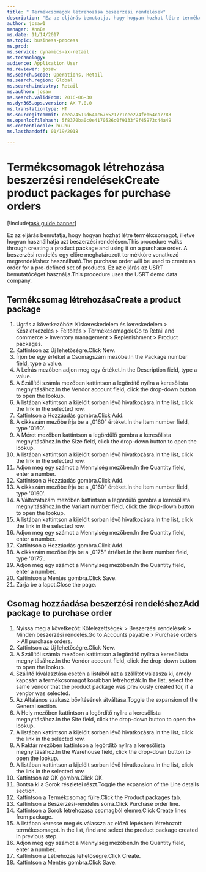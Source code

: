 ```yaml
--- 
title: " Termékcsomagok létrehozása beszerzési rendelések"
description: "Ez az eljárás bemutatja, hogy hogyan hozhat létre termékcsomagot, illetve hogyan használhatja azt beszerzési rendelésen."
author: josaw1
manager: AnnBe
ms.date: 11/14/2017
ms.topic: business-process
ms.prod: 
ms.service: dynamics-ax-retail
ms.technology: 
audience: Application User
ms.reviewer: josaw
ms.search.scope: Operations, Retail
ms.search.region: Global
ms.search.industry: Retail
ms.author: josaw
ms.search.validFrom: 2016-06-30
ms.dyn365.ops.version: AX 7.0.0
ms.translationtype: HT
ms.sourcegitcommit: ceea24519d641c676521771cee274feb64ca7783
ms.openlocfilehash: 5f8370ba0c0e4170526d0f9133f9f45973c44a49
ms.contentlocale: hu-hu
ms.lasthandoff: 01/19/2018

---
```

# <a name="create-product-packages-for-purchase-orders"></a><span data-ttu-id="d1af0-103"> Termékcsomagok létrehozása beszerzési rendelések</span><span class="sxs-lookup"><span data-stu-id="d1af0-103">Create product packages for purchase orders</span></span>

[!include[task guide banner](../includes/task-guide-banner.md)]

<span data-ttu-id="d1af0-104">Ez az eljárás bemutatja, hogy hogyan hozhat létre termékcsomagot, illetve hogyan használhatja azt beszerzési rendelésen.</span><span class="sxs-lookup"><span data-stu-id="d1af0-104">This procedure walks through creating a product package and using it on a purchase order.</span></span> <span data-ttu-id="d1af0-105">A beszerzési rendelés egy előre meghatározott termékköre vonatkozó megrendeléshez használható.</span><span class="sxs-lookup"><span data-stu-id="d1af0-105">The purchase order will be used to create an order for a pre-defined set of products.</span></span> <span data-ttu-id="d1af0-106">Ez az eljárás az USRT bemutatócéget használja.</span><span class="sxs-lookup"><span data-stu-id="d1af0-106">This procedure uses the USRT demo data company.</span></span>


## <a name="create-a-product-package"></a><span data-ttu-id="d1af0-107">Termékcsomag létrehozása</span><span class="sxs-lookup"><span data-stu-id="d1af0-107">Create a product package</span></span>
1. <span data-ttu-id="d1af0-108">Ugrás a következőhöz: Kiskereskedelem és kereskedelem > Készletkezelés > Feltöltés > Termékcsomagok.</span><span class="sxs-lookup"><span data-stu-id="d1af0-108">Go to Retail and commerce > Inventory management > Replenishment > Product packages.</span></span>
2. <span data-ttu-id="d1af0-109">Kattintson az Új lehetőségre.</span><span class="sxs-lookup"><span data-stu-id="d1af0-109">Click New.</span></span>
3. <span data-ttu-id="d1af0-110">Írjon be egy értéket a Csomagszám mezőbe.</span><span class="sxs-lookup"><span data-stu-id="d1af0-110">In the Package number field, type a value.</span></span>
4. <span data-ttu-id="d1af0-111">A Leírás mezőben adjon meg egy értéket.</span><span class="sxs-lookup"><span data-stu-id="d1af0-111">In the Description field, type a value.</span></span>
5. <span data-ttu-id="d1af0-112">A Szállítói számla mezőben kattintson a legördítő nyílra a keresőlista megnyitásához.</span><span class="sxs-lookup"><span data-stu-id="d1af0-112">In the Vendor account field, click the drop-down button to open the lookup.</span></span>
6. <span data-ttu-id="d1af0-113">A listában kattintson a kijelölt sorban lévő hivatkozásra.</span><span class="sxs-lookup"><span data-stu-id="d1af0-113">In the list, click the link in the selected row.</span></span>
7. <span data-ttu-id="d1af0-114">Kattintson a Hozzáadás gombra.</span><span class="sxs-lookup"><span data-stu-id="d1af0-114">Click Add.</span></span>
8. <span data-ttu-id="d1af0-115">A cikkszám mezőbe írja be a „0160” értéket.</span><span class="sxs-lookup"><span data-stu-id="d1af0-115">In the Item number field, type '0160'.</span></span>
9. <span data-ttu-id="d1af0-116">A Méret mezőben kattintson a legördülő gombra a keresőlista megnyitásához.</span><span class="sxs-lookup"><span data-stu-id="d1af0-116">In the Size field, click the drop-down button to open the lookup.</span></span>
10. <span data-ttu-id="d1af0-117">A listában kattintson a kijelölt sorban lévő hivatkozásra.</span><span class="sxs-lookup"><span data-stu-id="d1af0-117">In the list, click the link in the selected row.</span></span>
11. <span data-ttu-id="d1af0-118">Adjon meg egy számot a Mennyiség mezőben.</span><span class="sxs-lookup"><span data-stu-id="d1af0-118">In the Quantity field, enter a number.</span></span>
12. <span data-ttu-id="d1af0-119">Kattintson a Hozzáadás gombra.</span><span class="sxs-lookup"><span data-stu-id="d1af0-119">Click Add.</span></span>
13. <span data-ttu-id="d1af0-120">A cikkszám mezőbe írja be a „0160” értéket.</span><span class="sxs-lookup"><span data-stu-id="d1af0-120">In the Item number field, type '0160'.</span></span>
14. <span data-ttu-id="d1af0-121">A Változatszám mezőben kattintson a legördülő gombra a keresőlista megnyitásához.</span><span class="sxs-lookup"><span data-stu-id="d1af0-121">In the Variant number field, click the drop-down button to open the lookup.</span></span>
15. <span data-ttu-id="d1af0-122">A listában kattintson a kijelölt sorban lévő hivatkozásra.</span><span class="sxs-lookup"><span data-stu-id="d1af0-122">In the list, click the link in the selected row.</span></span>
16. <span data-ttu-id="d1af0-123">Adjon meg egy számot a Mennyiség mezőben.</span><span class="sxs-lookup"><span data-stu-id="d1af0-123">In the Quantity field, enter a number.</span></span>
17. <span data-ttu-id="d1af0-124">Kattintson a Hozzáadás gombra.</span><span class="sxs-lookup"><span data-stu-id="d1af0-124">Click Add.</span></span>
18. <span data-ttu-id="d1af0-125">A cikkszám mezőbe írja be a „0175” értéket.</span><span class="sxs-lookup"><span data-stu-id="d1af0-125">In the Item number field, type '0175'.</span></span>
19. <span data-ttu-id="d1af0-126">Adjon meg egy számot a Mennyiség mezőben.</span><span class="sxs-lookup"><span data-stu-id="d1af0-126">In the Quantity field, enter a number.</span></span>
20. <span data-ttu-id="d1af0-127">Kattintson a Mentés gombra.</span><span class="sxs-lookup"><span data-stu-id="d1af0-127">Click Save.</span></span>
21. <span data-ttu-id="d1af0-128">Zárja be a lapot.</span><span class="sxs-lookup"><span data-stu-id="d1af0-128">Close the page.</span></span>

## <a name="add-package-to-purchase-order"></a><span data-ttu-id="d1af0-129">Csomag hozzáadása beszerzési rendeléshez</span><span class="sxs-lookup"><span data-stu-id="d1af0-129">Add package to purchase order</span></span>
1. <span data-ttu-id="d1af0-130">Nyissa meg a következőt: Kötelezettségek > Beszerzési rendelések > Minden beszerzési rendelés.</span><span class="sxs-lookup"><span data-stu-id="d1af0-130">Go to Accounts payable > Purchase orders > All purchase orders.</span></span>
2. <span data-ttu-id="d1af0-131">Kattintson az Új lehetőségre.</span><span class="sxs-lookup"><span data-stu-id="d1af0-131">Click New.</span></span>
3. <span data-ttu-id="d1af0-132">A Szállítói számla mezőben kattintson a legördítő nyílra a keresőlista megnyitásához.</span><span class="sxs-lookup"><span data-stu-id="d1af0-132">In the Vendor account field, click the drop-down button to open the lookup.</span></span>
4. <span data-ttu-id="d1af0-133">Szállító kiválasztása esetén a listából azt a szállítót válassza ki, amely kapcsán a termékcsomagot korábban létrehozták.</span><span class="sxs-lookup"><span data-stu-id="d1af0-133">In the list, select the same vendor that the product package was previously created for, if a vendor was selected.</span></span>
5. <span data-ttu-id="d1af0-134">Az Általános szakasz bővítésének átváltása.</span><span class="sxs-lookup"><span data-stu-id="d1af0-134">Toggle the expansion of the General section.</span></span>
6. <span data-ttu-id="d1af0-135">A Hely mezőben kattintson a legördítő nyílra a keresőlista megnyitásához.</span><span class="sxs-lookup"><span data-stu-id="d1af0-135">In the Site field, click the drop-down button to open the lookup.</span></span>
7. <span data-ttu-id="d1af0-136">A listában kattintson a kijelölt sorban lévő hivatkozásra.</span><span class="sxs-lookup"><span data-stu-id="d1af0-136">In the list, click the link in the selected row.</span></span>
8. <span data-ttu-id="d1af0-137">A Raktár mezőben kattintson a legördítő nyílra a keresőlista megnyitásához.</span><span class="sxs-lookup"><span data-stu-id="d1af0-137">In the Warehouse field, click the drop-down button to open the lookup.</span></span>
9. <span data-ttu-id="d1af0-138">A listában kattintson a kijelölt sorban lévő hivatkozásra.</span><span class="sxs-lookup"><span data-stu-id="d1af0-138">In the list, click the link in the selected row.</span></span>
10. <span data-ttu-id="d1af0-139">Kattintson az OK gombra.</span><span class="sxs-lookup"><span data-stu-id="d1af0-139">Click OK.</span></span>
11. <span data-ttu-id="d1af0-140">Bontsa ki a Sorok részletei részt.</span><span class="sxs-lookup"><span data-stu-id="d1af0-140">Toggle the expansion of the Line details section.</span></span>
12. <span data-ttu-id="d1af0-141">Kattintson a Termékcsomag fülre.</span><span class="sxs-lookup"><span data-stu-id="d1af0-141">Click the Product packages tab.</span></span>
13. <span data-ttu-id="d1af0-142">Kattintson a Beszerzési-rendelés sorra.</span><span class="sxs-lookup"><span data-stu-id="d1af0-142">Click Purchase order line.</span></span>
14. <span data-ttu-id="d1af0-143">Kattintson a Sorok létrehozása csomagból elemre.</span><span class="sxs-lookup"><span data-stu-id="d1af0-143">Click Create lines from package.</span></span>
15. <span data-ttu-id="d1af0-144">A listában keresse meg és válassza az előző lépésben létrehozott termékcsomagot.</span><span class="sxs-lookup"><span data-stu-id="d1af0-144">In the list, find and select the product package created in previous step.</span></span>
16. <span data-ttu-id="d1af0-145">Adjon meg egy számot a Mennyiség mezőben.</span><span class="sxs-lookup"><span data-stu-id="d1af0-145">In the Quantity field, enter a number.</span></span>
17. <span data-ttu-id="d1af0-146">Kattintson a Létrehozás lehetőségre.</span><span class="sxs-lookup"><span data-stu-id="d1af0-146">Click Create.</span></span>
18. <span data-ttu-id="d1af0-147">Kattintson a Mentés gombra.</span><span class="sxs-lookup"><span data-stu-id="d1af0-147">Click Save.</span></span>


